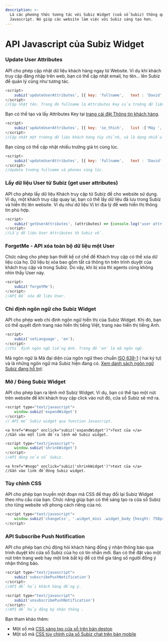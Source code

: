 ```yaml
---
description: >-
  Là các phương thức tương tác với Subiz Widget (cửa sổ Subiz) thông qua
  Javascript. Nó giúp các website làm việc với Subiz sáng tạo hơn.
---
```


# API Javascript của Subiz Widget

### Update User Attributes

API cho phép cập nhật dữ liệu khách hàng ngay từ Website. Ví dụ khi khách truy cập đăng nhập trên web, bạn có thể cập nhật email, họ tên...  lên Subiz để quản lý cũng như tương tác.  

```javascript
<script>
    subiz('updateUserAttributes', [{ key: 'fullname',   text : 'David' }]);
</script>
//Cập nhật tên. Trong đó fullname là Attributes Key của trường dữ liệu Fullname.
```

Bạn có thể tạo và lấy Attributes Key tại [trang cài đặt Thông tin khách hàng](https://app.subiz.com/settings/user-attributes).

```javascript
<script>
    subiz('updateUserAttributes', [{ key: 'so_thich',   list :['Máy ', 'EnglDu lịch']);
</script>
//Cập nhật một trường dữ liệu khách hàng tùy chỉnh, và là dạng nhiều giá trị. 
```

Bạn cũng có thể cập nhật nhiều trường giá trị cùng lúc. 

```javascript
<script>
    subiz('updateUserAttributes', [{ key: 'fullname',   text : 'David' },{ key: 'phones',   text : '+84983123456' }]);
</script>
//Update trường fullname và phones cùng lúc. 
```

### Lấy dữ liệu User từ Subiz \(get user attributes\)

API cho phép lấy dữ liệu Khách truy cập từ Subiz để cho website sử dụng. Ví dụ, một khách truy cập quay lại, bạn có thể lấy dữ liệu đã lưu trong Subiz và hiển thị lên website. Ví dụ như dữ liệu Vị trí địa lý để web hiển thị thông tin phù hợp.

```javascript
<script>
    subiz('getUserAttributes', (attributes) => {console.log('user attributes', attributes)});
</script>
//Lấy dữ liệu User Attributes từ Subiz về.
```

### ForgetMe - API xóa toàn bộ dữ liệu một User

Chức năng cho phép bạn thiết kế cơ chế để Khách truy cập có thể xóa dữ liệu của họ. Dữ liệu bị xóa bao gồm tất cả thông tin trên trình duyệt của khách truy cập và trong Subiz. Do vậy, khi bị xóa thì agents cũng không nhìn thấy User này.

```javascript
<script>
    subiz('forgetMe');
</script>
//API Để xóa dữ liệu User.
```

### Chỉ định ngôn ngữ cho Subiz Widget

API cho phép web chỉ định ngôn ngữ hiển thị của Subiz Widget.  Khi đó, bạn có thể quyết định trang nào hiển thị tiếng Việt, trang nào hiển thị tiếng Anh.

```javascript
<script>
    subiz('setLanguage', 'en');
</script>
//Chỉ định ngôn ngữ tiếng Anh. Trong đó 'en' là mã ngôn ngữ.  
```

Mã ngôn ngữ là Mã đại diện của ngôn ngữ theo chuẩn [ISO 639-1](https://en.wikipedia.org/wiki/ISO_639-1)  \( hai ký tự\) và là những ngôn ngữ mà Subiz hiện đang có. [Xem danh sách ngôn ngữ Subiz đang hỗ trợ](http://help.subiz.com/bat-dau-voi-subiz/thiet-lap-moi-truong-tuong-tac/tich-hop-subiz-len-website/cac-ngon-ngu-ho-tro-tren-cua-so-subiz-chat). 

### Mở /  Đóng Subiz Widget 

API cho phép bạn ra lệnh mở Subiz Widget. Ví dụ, bạn có thể tạo một nút trên website để khi khách truy cập click vào nút đó, cửa sổ Subiz sẽ mở ra.

```javascript
<script type="text/javascript">
    window.subiz('expandWidget')
</script>
// API mở Subiz widget qua function Javascript. 
```

```markup
<a href="#nogo" onclick="subiz('expandWidget')">Text của </a>
//Gắn vào một link để ra lệnh mở Subiz widget.
```

```javascript
<script type="text/javascript">
    window.subiz('shrinkWidget')
</script>
//API đóng cửa sổ Subiz.
```

```markup
<a href="#nogo" onclick="subiz('shrinkWidget')">text của </a>
//Gắn vào link để đóng Subiz widget.
```

### Tùy chỉnh CSS

API cho phép bạn truyền một đoạn mã CSS để thay đổi lại Subiz Widget theo nhu cầu của bạn.  Chức năng giúp bạn có thể sáng tạo ra cửa sổ Subiz cho từng website với phong cách riêng của nó.

```javascript
<script type="text/javascript">
    window.subiz('changeCss', '.widget_mini .widget_body {height: 750px !important; max-height: 800px !important;}')
</script>
```

### API Subscribe Push Notification

API cho phép bạn chủ động hỏi khách hàng đồng ý nhận thông báo qua trình duyệt khi cửa sổ Subiz của họ có tin nhắn mới. Bạn có thể đặt vào một nút trên trang web hay một link bất kỳ để có thể gia tăng số người đồng ý nhận thông báo.

```javascript
<script type="text/javascript">
    subiz('subscribePushNotification')
</script>
//API để hỏi khách hàng đồng ý.
```

```javascript
<script type="text/javascript">
    subiz('unsubscribePushNotification')
</script>
//API để hủy đăng ký nhận thông .
```

Bạn tham khảo thêm:

* Một số mã [CSS sáng tạo cửa sổ trên bản destop](https://help.subiz.com/bat-dau-voi-subiz/thiet-lap-moi-truong-tuong-tac/tich-hop-subiz-len-website/sang-tao-cua-so-chat-subiz#css-tuy-chinh-cua-so-chat-subiz-tren-ban-may-tinh)
* Một số mã [CSS tùy chỉnh cửa sổ Subiz chat trên bản mobile](https://help.subiz.com/bat-dau-voi-subiz/thiet-lap-moi-truong-tuong-tac/tich-hop-subiz-len-website/tuy-chinh-cua-so-chat-subiz-tren-dien-thoai#2-2-css-tuy-chinh-chat-button-tren-dien-thoai)







